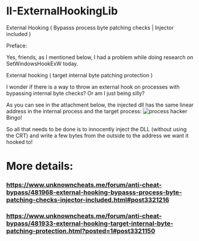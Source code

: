 # II-ExternalHookingLib
 External Hooking ( Bypasss process byte patching checks | Injector included )

Preface:

Yes, friends, as I mentioned below, I had a problem while doing research on SetWindowsHookExW today.

External hooking ( target internal byte patching protection )

I wonder if there is a way to throw an external hook on processes with bypassing internal byte checks? Or am I just being silly?

As you can see in the attachment below, the injected dll has the same linear address in the internal process and the target process:
![process hacker](https://prnt.sc/23ahe9p)
Bingo!

So all that needs to be done is to innocently inject the DLL (without using the CRT) and write a few bytes from the outside to the address we want it hooked to!

# More details: 
### https://www.unknowncheats.me/forum/anti-cheat-bypass/481968-external-hooking-bypasss-process-byte-patching-checks-injector-included.html#post3321216
### https://www.unknowncheats.me/forum/anti-cheat-bypass/481933-external-hooking-target-internal-byte-patching-protection.html?posted=1#post3321150
